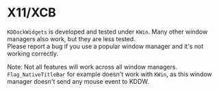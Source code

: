 # X11/XCB

`KDDockWidgets` is developed and tested under `KWin`. Many other window managers also work, but they are less tested.<br>
Please report a bug if you use a popular window manager and it's not working correctly.

Note: Not all features will work across all window managers. `Flag_NativeTitleBar` for example doesn't work with `KWin`, as this
window manager doesn't send any mouse event to KDDW.
